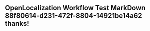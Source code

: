 <properties
ms.topic="hero-topic"
ms.test1="hero-topic"
ms.test2="test"/>

## OpenLocalization Workflow Test MarkDown 88f80614-d231-472f-8804-14921be14a62 thanks!
